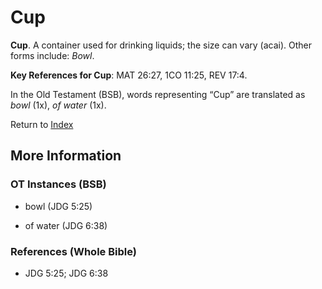 # Cup
**Cup**. 
A container used for drinking liquids; the size can vary (acai). 
Other forms include: 
*Bowl*. 


**Key References for Cup**: 
MAT 26:27, 1CO 11:25, REV 17:4. 


In the Old Testament (BSB), words representing “Cup” are translated as 
*bowl* (1x), *of water* (1x). 




Return to [Index](00-Index.md)

## More Information

### OT Instances (BSB)

* bowl (JDG 5:25)

* of water (JDG 6:38)



### References (Whole Bible)

* JDG 5:25; JDG 6:38



